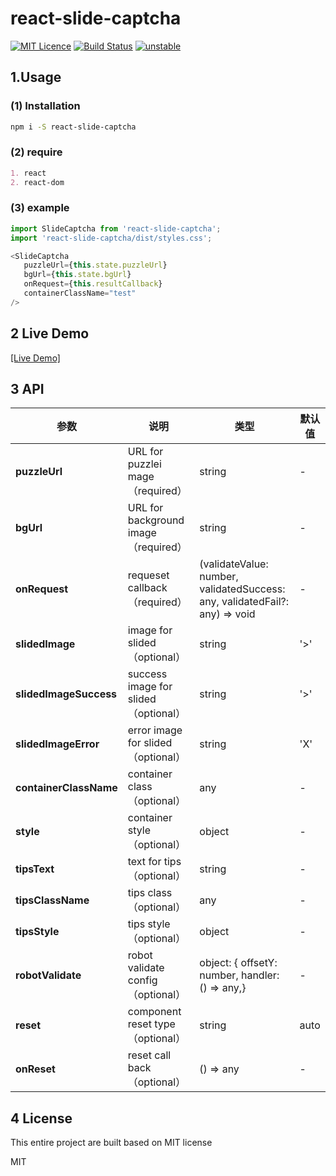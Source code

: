 # react-slide-captcha

[![MIT Licence](https://badges.frapsoft.com/os/mit/mit.svg?v=103)](https://opensource.org/licenses/mit-license.php)
[![Build Status](https://travis-ci.org/boennemann/badges.svg?branch=master)](https://travis-ci.org/boennemann/badges)
[![unstable](http://badges.github.io/stability-badges/dist/unstable.svg)](http://github.com/badges/stability-badges)



## 1.Usage

### (1) Installation

```bash
npm i -S react-slide-captcha
```

### (2) require

```markdown
1. react 
2. react-dom
```

### (3) example

```javascript
import SlideCaptcha from 'react-slide-captcha';
import 'react-slide-captcha/dist/styles.css';

<SlideCaptcha
   puzzleUrl={this.state.puzzleUrl}
   bgUrl={this.state.bgUrl}
   onRequest={this.resultCallback}
   containerClassName="test"
/>
```

## 2 Live Demo

[\[Live Demo\]](https://roxyhuang.github.io/react-slide-captcha.github.io/preview/index.html)

## 3 API


| 参数 | 说明 | 类型 | 默认值|
| ------ | ------ | ------ |----------|
| **puzzleUrl** | URL for puzzlei mage（required） | string | - |
| **bgUrl** | URL for background image（required） | string | - |
| **onRequest** | requeset callback（required）  | (validateValue: number, validatedSuccess: any, validatedFail?: any) => void| - |
| **slidedImage** | image for slided（optional）  | string | '>' |
| **slidedImageSuccess** | success image for slided（optional） | string |  '>'
| **slidedImageError** | error image for slided（optional） | string | 'X'
| **containerClassName** | container class（optional） | any | -|
| **style**| container style（optional） | object | - |
| **tipsText**| text for tips（optional） | string | - |
| **tipsClassName** | tips class（optional） | any | -|
| **tipsStyle**| tips style（optional） | object | - |
| **robotValidate**| robot validate config（optional） | object: {  offsetY: number, handler: () => any,} | - |
| **reset**| component reset type（optional） | string | auto |
| **onReset**| reset call back（optional） | () => any | - |

## 4 License
This entire project are built based on MIT license

MIT
